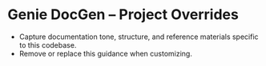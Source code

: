 # Genie DocGen – Project Overrides
- Capture documentation tone, structure, and reference materials specific to this codebase.
- Remove or replace this guidance when customizing.

